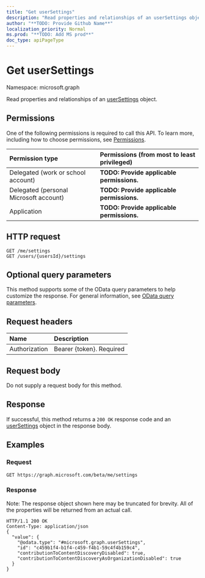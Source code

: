 ```yaml
---
title: "Get userSettings"
description: "Read properties and relationships of an userSettings object."
author: "**TODO: Provide Github Name**"
localization_priority: Normal
ms.prod: "**TODO: Add MS prod**"
doc_type: apiPageType
---
```


# Get userSettings

Namespace: microsoft.graph

Read properties and relationships of an [userSettings](../resources/usersettings.md) object.

## Permissions
One of the following permissions is required to call this API. To learn more, including how to choose permissions, see [Permissions](/concepts/permissions-reference.md).

|Permission type|Permissions (from most to least privileged)|
|:---|:---|
|Delegated (work or school account)|**TODO: Provide applicable permissions.**|
|Delegated (personal Microsoft account)|**TODO: Provide applicable permissions.**|
|Application|**TODO: Provide applicable permissions.**|

## HTTP request
<!-- {
  "blockType": "ignored"
}
-->
``` http
GET /me/settings
GET /users/{usersId}/settings
```

## Optional query parameters
This method supports some of the OData query parameters to help customize the response. For general information, see [OData query parameters](/graph/query-parameters).

## Request headers
|Name|Description|
|:---|:---|
|Authorization|Bearer {token}. Required|

## Request body
Do not supply a request body for this method.

## Response
If successful, this method returns a `200 OK` response code and an [userSettings](../resources/usersettings.md) object in the response body.

## Examples

### Request
<!-- {
  "blockType": "request",
  "name": "get_usersettings"
}
-->
``` http
GET https://graph.microsoft.com/beta/me/settings
```

### Response
Note: The response object shown here may be truncated for brevity. All of the properties will be returned from an actual call.
<!-- {
  "blockType": "response",
  "truncated": true,
  "@odata.type": "microsoft.graph.userSettings"
}
-->
``` http
HTTP/1.1 200 OK
Content-Type: application/json
{
  "value": {
    "@odata.type": "#microsoft.graph.userSettings",
    "id": "c459b1f4-b1f4-c459-f4b1-59c4f4b159c4",
    "contributionToContentDiscoveryDisabled": true,
    "contributionToContentDiscoveryAsOrganizationDisabled": true
  }
}
```

